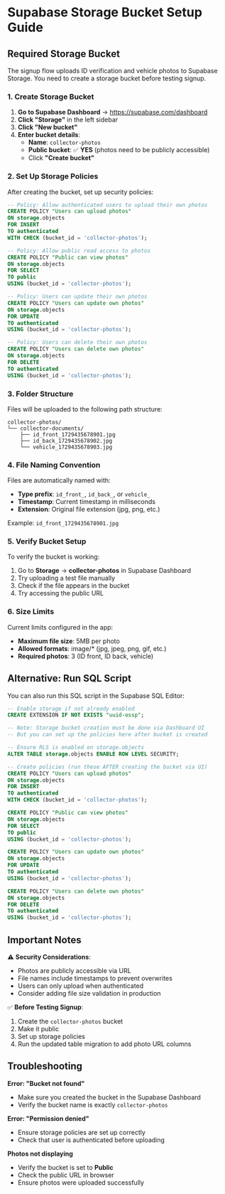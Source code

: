# Supabase Storage Bucket Setup Guide

## Required Storage Bucket

The signup flow uploads ID verification and vehicle photos to Supabase Storage. You need to create a storage bucket before testing signup.

### 1. Create Storage Bucket

1. **Go to Supabase Dashboard** → https://supabase.com/dashboard
2. **Click "Storage"** in the left sidebar
3. **Click "New bucket"**
4. **Enter bucket details**:
   - **Name**: `collector-photos`
   - **Public bucket**: ✅ **YES** (photos need to be publicly accessible)
   - Click **"Create bucket"**

### 2. Set Up Storage Policies

After creating the bucket, set up security policies:

```sql
-- Policy: Allow authenticated users to upload their own photos
CREATE POLICY "Users can upload photos"
ON storage.objects
FOR INSERT
TO authenticated
WITH CHECK (bucket_id = 'collector-photos');

-- Policy: Allow public read access to photos
CREATE POLICY "Public can view photos"
ON storage.objects
FOR SELECT
TO public
USING (bucket_id = 'collector-photos');

-- Policy: Users can update their own photos
CREATE POLICY "Users can update own photos"
ON storage.objects
FOR UPDATE
TO authenticated
USING (bucket_id = 'collector-photos');

-- Policy: Users can delete their own photos
CREATE POLICY "Users can delete own photos"
ON storage.objects
FOR DELETE
TO authenticated
USING (bucket_id = 'collector-photos');
```

### 3. Folder Structure

Files will be uploaded to the following path structure:
```
collector-photos/
└── collector-documents/
    ├── id_front_1729435678901.jpg
    ├── id_back_1729435678902.jpg
    └── vehicle_1729435678903.jpg
```

### 4. File Naming Convention

Files are automatically named with:
- **Type prefix**: `id_front_`, `id_back_`, or `vehicle_`
- **Timestamp**: Current timestamp in milliseconds
- **Extension**: Original file extension (jpg, png, etc.)

Example: `id_front_1729435678901.jpg`

### 5. Verify Bucket Setup

To verify the bucket is working:

1. Go to **Storage** → **collector-photos** in Supabase Dashboard
2. Try uploading a test file manually
3. Check if the file appears in the bucket
4. Try accessing the public URL

### 6. Size Limits

Current limits configured in the app:
- **Maximum file size**: 5MB per photo
- **Allowed formats**: image/* (jpg, jpeg, png, gif, etc.)
- **Required photos**: 3 (ID front, ID back, vehicle)

## Alternative: Run SQL Script

You can also run this SQL script in the Supabase SQL Editor:

```sql
-- Enable storage if not already enabled
CREATE EXTENSION IF NOT EXISTS "uuid-ossp";

-- Note: Storage bucket creation must be done via Dashboard UI
-- But you can set up the policies here after bucket is created

-- Ensure RLS is enabled on storage.objects
ALTER TABLE storage.objects ENABLE ROW LEVEL SECURITY;

-- Create policies (run these AFTER creating the bucket via UI)
CREATE POLICY "Users can upload photos"
ON storage.objects
FOR INSERT
TO authenticated
WITH CHECK (bucket_id = 'collector-photos');

CREATE POLICY "Public can view photos"
ON storage.objects
FOR SELECT
TO public
USING (bucket_id = 'collector-photos');

CREATE POLICY "Users can update own photos"
ON storage.objects
FOR UPDATE
TO authenticated
USING (bucket_id = 'collector-photos');

CREATE POLICY "Users can delete own photos"
ON storage.objects
FOR DELETE
TO authenticated
USING (bucket_id = 'collector-photos');
```

## Important Notes

⚠️ **Security Considerations**:
- Photos are publicly accessible via URL
- File names include timestamps to prevent overwrites
- Users can only upload when authenticated
- Consider adding file size validation in production

✅ **Before Testing Signup**:
1. Create the `collector-photos` bucket
2. Make it public
3. Set up storage policies
4. Run the updated table migration to add photo URL columns

## Troubleshooting

**Error: "Bucket not found"**
- Make sure you created the bucket in the Supabase Dashboard
- Verify the bucket name is exactly `collector-photos`

**Error: "Permission denied"**
- Ensure storage policies are set up correctly
- Check that user is authenticated before uploading

**Photos not displaying**
- Verify the bucket is set to **Public**
- Check the public URL in browser
- Ensure photos were uploaded successfully
